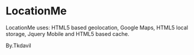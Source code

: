LocationMe
==============================
LocationMe uses: HTML5 based geolocation, Google Maps, HTML5 local storage, Jquery Mobile and HTML5 based cache.

By.Tkdavil 